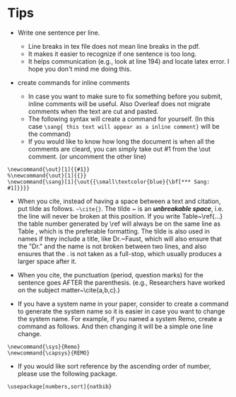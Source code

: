 

# Tips

- Write one sentence per line.
  - Line breaks in tex file does not mean line breaks in the pdf.
  - It makes it easier to recognize if one sentence is too long.
  - It helps communication (e.g., look at line 194) and locate latex error. I hope you don't mind me doing this.

- create commands for inline comments
  - In case you want to make sure to fix something before you submit, inline comments will be useful. Also Overleaf does not migrate comments when the text are cut and pasted.
  - The following syntax will create a command for yourself. (In this case `\sang{ this text will appear as a inline comment}` will be the command)
  - If you would like to know how long the document is when all the comments are cleard, you can simply take out #1 from the \out comment. (or uncomment the other line)
```
\newcommand{\out}[1]{{#1}}
%\newcommand{\out}[1]{{}}
\newcommand{\sang}[1]{\out{{\small\textcolor{blue}{\bf[*** Sang: #1]}}}}
```

- When you cite, instead of having a space between a text and citation, put tilde as follows. `~\cite{}`. The tilde ~ is an ***unbreakable space***, i.e. the line will never be broken at this position. If you write Table~\ref{...} the table number generated by \ref will always be on the same line as Table , which is the preferable formatting. The tilde is also used in names if they include a title, like Dr.~Faust, which will also ensure that the "Dr." and the name is not broken between two lines, and also ensures that the . is not taken as a full-stop, which usually produces a larger space after it.

- When you cite, the punctuation (period, question marks) for the sentence goes AFTER the parenthesis. (e.g., Researchers have worked on the subject matter~\cite{a,b,c}.)

- If you have a system name in your paper, consider to create a command to generate the system name so it is easier in case you want to change the system name. For example, if you named a system Remo, create a command as follows. And then changing it will be a simple one line change.

```
\newcommand{\sys}{Remo}
\newcommand{\capsys}{REMO}
```

- If you would like sort reference by the ascending order of number, please use the following package.

```
\usepackage[numbers,sort]{natbib}
```
